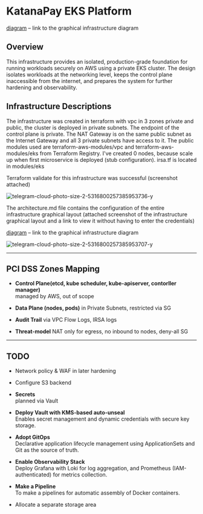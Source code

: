 # KatanaPay EKS Platform
[diagram](https://www.mermaidchart.com/raw/e95c1b9e-3771-4253-bd46-b403fba68c0b?theme=light&version=v0.1&format=svg) – link to the graphical infrastructure diagram
## Overview

This infrastructure provides an isolated, production-grade foundation for running workloads securely on AWS using a private EKS cluster. The design isolates workloads at the networking level, keeps the control plane inaccessible from the internet, and prepares the system for further hardening and observability.

## Infrastructure Descriptions

The infrastructure was created in terraform with vpc in 3 zones private and public, the cluster is deployed in private subnets. The endpoint of the control plane is private. The NAT Gateway is on the same public subnet as the Internet Gateway and all 3 private subnets have access to it. The public modules used are terraform-aws-modules/vpc and terraform-aws-modules/eks from Terraform Registry. I've created 0 nodes, because scale up when first microservice is deployed (stub configuration). irsa.tf is located in modules/eks

Terraform validate for this infrastructure was successful (screenshot attached)

![telegram-cloud-photo-size-2-5316800257385953736-y](https://github.com/user-attachments/assets/e34f9887-69f0-4ee8-a65f-4143d146a392)


The architecture.md file contains the configuration of the entire infrastructure graphical layout (attached screenshot of the infrastructure graphical layout and a link to view it without having to enter the credentials)

[diagram](https://www.mermaidchart.com/raw/e95c1b9e-3771-4253-bd46-b403fba68c0b?theme=light&version=v0.1&format=svg) – link to the graphical infrastructure diagram

![telegram-cloud-photo-size-2-5316800257385953707-y](https://github.com/user-attachments/assets/c2908633-5cd0-44de-9187-c3231b687a7a)


---
## PCI DSS Zones Mapping

- **Control Plane(etcd, kube scheduler, kube-apiserver, contorller manager)**  
  managed by AWS, out of scope
  
- **Data Plane (nodes, pods)**
  in Private Subnets, restricted via SG
  
- **Audit Trail**
  via VPC Flow Logs, IRSA logs

- **Threat-model**
  NAT only for egress, no inbound to nodes, deny-all SG 
---
## TODO

- Network policy & WAF in later hardening

- Configure S3 backend
  
- **Secrets**  
  planned via Vault
  
- **Deploy Vault with KMS-based auto-unseal**  
  Enables secret management and dynamic credentials with secure key storage.

- **Adopt GitOps**  
  Declarative application lifecycle management using ApplicationSets and Git as the source of truth.

- **Enable Observability Stack**  
  Deploy Grafana with Loki for log aggregation, and Prometheus (IAM-authenticated) for metrics collection.

- **Make a Pipeline**  
  To make a pipelines for automatic assembly of Docker containers.

- Allocate a separate storage area
